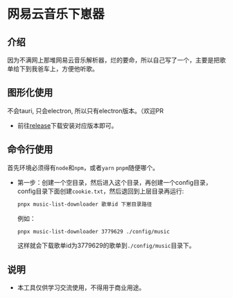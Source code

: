 # 网易云音乐下崽器

## 介绍

因为不满网上那堆网易云音乐解析器，烂的要命，所以自己写了一个，主要是把歌单给下到我爸车上，方便他听歌。

## 图形化使用

不会tauri, 只会electron, 所以只有electron版本。（欢迎PR

- 前往[release]()下载安装对应版本即可。

## 命令行使用

首先环境必须得有`node`和`npm`，或者`yarn` `pnpm`随便哪个。

- 第一步：创建一个空目录，然后进入这个目录，再创建一个config目录，config目录下面创建`cookie.txt`，然后退回到上层目录再运行:
  ```bash
  pnpx music-list-downloader 歌单id 下崽目录路径
  ```
  例如：
  ```bash
  pnpx music-list-downloader 3779629 ./config/music
  ```
  这样就会下载歌单id为3779629的歌单到`./config/music`目录下。

## 说明

- 本工具仅供学习交流使用，不得用于商业用途。
